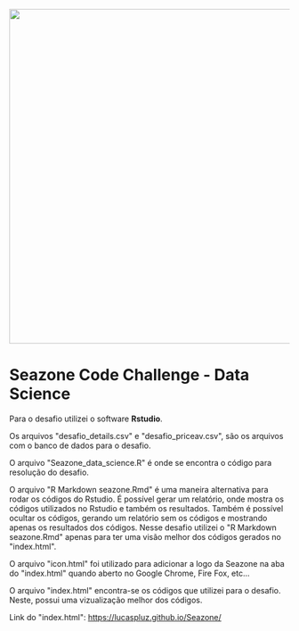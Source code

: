<p>
  <img width="600" src="https://reservas.seazone.com.br/media/6012ec60ddcb55ac3b4a5a34/md">
</p>

# Seazone Code Challenge - Data Science

Para o desafio utilizei o software **Rstudio**.

Os arquivos "desafio_details.csv" e "desafio_priceav.csv", são os arquivos com o banco de dados para o desafio.

O arquivo "Seazone_data_science.R" é onde se encontra o código para resolução do desafio.

O arquivo "R Markdown seazone.Rmd" é uma maneira alternativa para rodar os códigos do Rstudio. É possível gerar um relatório, onde mostra os códigos utilizados no Rstudio e também os resultados. Também é possível ocultar os códigos, gerando um relatório sem os códigos e mostrando apenas os resultados dos códigos. Nesse desafio utilizei o "R Markdown seazone.Rmd" apenas para ter uma visão melhor dos códigos gerados no "index.html".

O arquivo "icon.html" foi utilizado para adicionar a logo da Seazone na aba do "index.html" quando aberto no Google Chrome, Fire Fox, etc...

O arquivo "index.html" encontra-se os códigos que utilizei para o desafio. Neste, possui uma vizualização melhor dos códigos.

Link do "index.html":
https://lucaspluz.github.io/Seazone/
